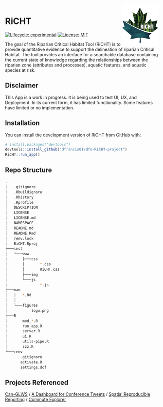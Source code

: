 
<!-- README.md is generated from README.Rmd. Please edit that file -->
<!--
You'll still need to render `README.Rmd` regularly, to keep `README.md` up-to-date. `devtools::build_readme()` is handy for this. 
-->
<!--RiCHT Logo-->

<img src="man/figures/logo.png" align="right" height="139"/>

<!--RiCHT Title-->

# **RiCHT**

<!-- badges: start -->

[![Lifecycle:
experimental](https://img.shields.io/badge/lifecycle-experimental-orange.svg)](https://lifecycle.r-lib.org/articles/stages.html#experimental)
[![License:
MIT](https://img.shields.io/badge/License-MIT-brightgreen.svg)](https://opensource.org/licenses/MIT)
<!--release, build pass--> <!-- badges: end -->

The goal of the Riparian Critical Habitat Tool (RiCHT) is to provide
quantitative evidence to support the delineation of riparian Critical
Habitat. The tool provides an interface for a searchable database
containing the current state of knowledge regarding the relationships
between the riparian zone (attributes and processes), aquatic features,
and aquatic species at risk.

## Disclaimer

This App is a work in progress. It is being used to test UI, UX, and
Deployment. In its current form, it has limited functionality. Some
features have limited or no implementation.

## Installation

You can install the development version of RiCHT from
[GitHub](https://github.com/) with:

``` r
# install.packages("devtools")
devtools::install_github("dfrancis01/dfo-RiCHT-project")
RiCHT::run_app()
```

## Repo Structure

``` bash
.
│   .gitignore
│   .Rbuildignore
│   .Rhistory
│   .Rprofile
│   DESCRIPTION
│   LICENSE
│   LICENSE.md
│   NAMESPACE
│   README.md
│   README.Rmd
│   renv.lock
│   RiCHT.Rproj
├───inst
│   └───www
│       ├───css
│       │       *.css
│       │       RiCHT.css
│       ├───img
│       └───js
│               *.js
├───man
│   │   *.Rd
│   │
│   └───figures
│           logo.png
├───R
│       mod_*.R
│       run_app.R
│       server.R
│       ui.R
│       utils-pipe.R
│       zzz.R
└───renv
       .gitignore
       activate.R
       settings.dcf
```

## Projects Referenced

[Can-GLWS](https://www.uoguelph.ca/watershed/glws/) / [A Dashboard for
Conference
Tweets](https://shiny.rstudio.com/gallery/conference-tweet-dashboard.html)
/ [Spatial Reproducible
Reporting](https://github.com/dfo-mar-odis/shinySpatialApp) / [Commute
Explorer](https://nz-stefan.shinyapps.io/commute-explorer-2/)
